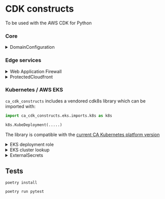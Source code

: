 # CDK constructs

To be used with the AWS CDK for Python

### Core

<details>
  <summary>DomainConfiguration</summary>

A conventional way to generate DNS names

```python
from ca_cdk_constructs import DomainConfiguration

# inside a construct
domain_config = DomainConfiguration(env_name="qa", record_name="myapp", apex_domain="acme.org")
domain_config.hosted_zone_domain  # returns qa.acme.org
domain_config.domain  # returns myapp.qa.acme.org
domain_config.ingress_domain  # returns myapp-ingress.qa.acme.org
```

</details>

### Edge services

<details>
    <summary>Web Application Firewall</summary>

Deploys AWS WAF using a
vendored [AWS WAF Security Automations v3.2.0](https://github.com/awslabs/aws-waf-security-automations/tree/v3.2.0)
template.
For the available WAF configuration options see the "Parameters" section in
the [original template](ca_cdk_constructs/edge_services/assets/aws-waf-security-automations.json)

```python
from ca_cdk_constructs.edge_services.waf_stack import WafStack

WafStack(app, "Waf", params={
    "ActivateCrossSiteScriptingProtectionParam": "no",
    "ActivateSqlInjectionProtectionParam": "no",
    # ....
})

```

</details>

<details>
  <summary>ProtectedCloudfront</summary>

[protected_cloudfront](ca_cdk_constructs/edge_services/protected_cloudfront.py)

Creates a Cloudfront distribution protected by AWS WAF. The distribution forwards a custom header
that can be requested by downstream load balancers in order to prevent traffic from hitting them directly.

Usage:

```python
from aws_cdk import App, Stack
from aws_cdk.aws_eks import HelmChart
from ca_cdk_constructs.edge_services.protected_cloudfront import ProtectedCloudfrontStack
import json

app = App()

hosted_zone =  # create or import a hosted zone

# creates Cloudfront protected by WAF at myapp.<hosted_zone_domain>
cdn = ProtectedCloudfrontStack(app, "ca-referrals",
                               hosted_zone=hosted_zone,
                               sub_domain="myapp",
                               origin_domain="my-loadbalancer-url")

# retrieve the secret header which must be added to the load balancer in order
# to prevent users bypassing the CDN ( and the WAF )
cdn.secret_header
# or
cdn.SECRET_HEADER_NAME
# and
cdn.secret_header_value

# To add the header to e.g. Kubernetes ALB ingress use:

k8s_deployment_stack = Stack(app, "K8sDeployment")
# add the header to the ALB ingress
chart_overrides = {
    "web": {
        "ingress": {
            "annotations": {
                "alb.ingress.kubernetes.io/conditions.main": json.dumps(
                    [
                        # other config can go here
                        cdn.alb_ingress_header_config_annotation
                    ]
                )
            }
        }
    }
}

HelmChart(k8s_deployment_stack, "myapp", cluster=cluster, namespace="myapp-namespace", values=chart_overrides)
```

</details>

### Kubernetes / AWS EKS

`ca_cdk_constructs` includes a vendored cdk8s library which can be imported with:

```python
import ca_cdk_constructs.eks.imports.k8s as k8s

k8s.KubeDeployment(.....)
```

The library is compatible with
the [current CA Kubernetes platform version](https://citizensadvice.atlassian.net/wiki/spaces/OPS/pages/2874441735/Current+version)

<details>
  <summary>EKS deployment role</summary>

To deploy to EKS using the CDK you need to create an IAM role and add it to the cluster aws-auth configuration.

```python
from ca_cdk_constructs.eks.kubernetes_auth_role_stack import KubernetesAuthRoleStack

# create the role. This has to be done in a stack which is added directly to app
k8s_role_stack = KubernetesAuthRoleStack(self, "K8sRole")

# The role ARN will be available in the K8sAuthRoleArn output and has to be manually added to the cluster for security reasons
# the role can be retrieved with k8s_role_stack.role

```

</details>


<details>
  <summary>EKS cluster lookup</summary>

Lookup EKS clusters

```python
from ca_cdk_constructs.eks.cluster_lookup import get_eks_cluster

# find the correct cluster for QA
get_eks_cluster(self, env_name="qa", kubectl_role_arn=k8s_role_stack.role.role_arn)

```

</details>

<details>
  <summary>ExternalSecrets</summary>

Deploys K8s [External Secrets](https://external-secrets.io/v0.5.8/)

See [external_secrets](./ca_cdk_constructs/eks/external_secrets/external_secrets.py)

</details>

## Tests

```shell
poetry install

poetry run pytest
```
